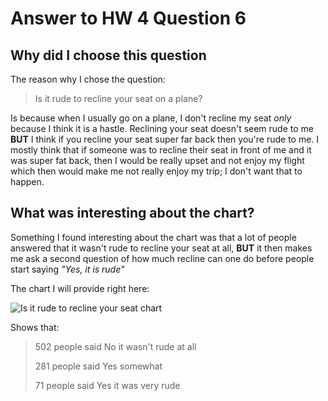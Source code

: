 # Answer to HW 4 Question 6

## Why did I choose this question

The reason why I chose the question:

>Is it rude to recline your seat on a plane?

Is because when I usually go on a plane, I don't recline my seat *only* because I think it is a hastle. Reclining your seat doesn't seem rude to me **BUT** I think if you recline your seat super far back then you're rude to me. I mostly think that if someone was to recline their seat in front of me and it was super fat back, then I would be really upset and not enjoy my flight which then would make me not really enjoy my trip; I don't want that to happen.

## What was interesting about the chart?

Something I found interesting about the chart was that a lot of people answered that it wasn't rude to recline your seat at all, **BUT** it then makes me ask a second question of how much recline can one do before people start saying *"Yes, it is rude"*

The chart I will provide right here:

![Is it rude to recline your seat chart](data_wrapper)

Shows that:

>502 people said No it wasn't rude at all
>
>281 people said Yes somewhat
>
>71 people said Yes it was very rude





